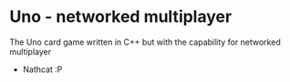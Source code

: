 # Uno - networked multiplayer
The Uno card game written in C++ but with the capability for networked multiplayer

 - Nathcat :P
